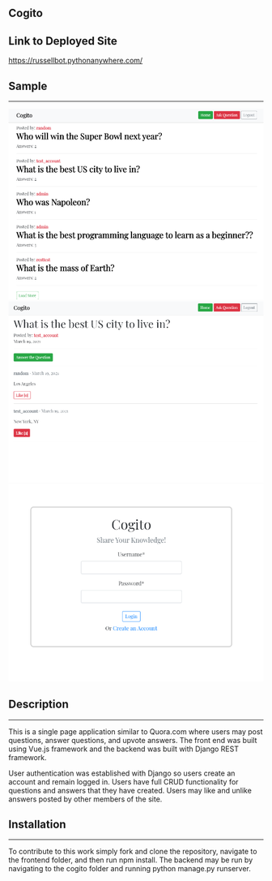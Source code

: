 ## Cogito

## Link to Deployed Site
https://russellbot.pythonanywhere.com/

## Sample
******
![Home Page](assets/homepage.png)
![Question Page](assets/question.png)
![Login Page](assets/login.png)

## Description
******************
This is a single page application similar to Quora.com where users may post questions, answer questions, and upvote answers. The front end was built using Vue.js framework and the backend was built with Django REST framework.

User authentication was established with Django so users create an account and remain logged in. Users have full CRUD functionality for questions and answers that they have created.  Users may like and unlike answers posted by other members of the site. 

## Installation
*********
To contribute to this work simply fork and clone the repository, navigate to the frontend folder, and then run npm install. The backend may be run by navigating to the cogito folder and running python manage.py runserver.